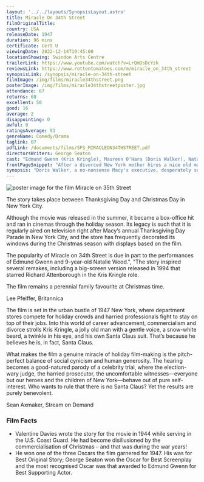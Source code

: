 ```yaml
---
layout: '../../layouts/SynopsisLayout.astro'
title: Miracle On 34th Street
filmOriginalTitle: 
country: USA
releaseDate: 1947
duration: 96 mins
certificate: Cert U
viewingDate: 2022-12-14T19:45:00
locationShowing: Swindon Arts Centre
trailerLink: https://www.youtube.com/watch?v=LrQmDsDcYzk
reviewsLink: https://www.rottentomatoes.com/m/miracle_on_34th_street
synopsisLink: /synopsis/miracle-on-34th-street
filmImage: /img/films/miracle34thstreet.png
posterImage: /img/films/miracle34thstreetposter.jpg
attendance: 67
returns: 68
excellent: 50
good: 16
average: 2
disappointing: 0
awful: 0
ratingsAverage: 93
genreName: Comedy/Drama
taglink: 07
pdfLink: /documents/films/SFS_MIRACLEON34THSTREET.pdf
directorsWriters: George Seaton
cast: "Edmund Gwenn (Kris Kringle), Maureen O'Hara (Doris Walker), Natalie Wood (Susan Walker), John Payne (Fred Gailey)"
frontPageSnippet: "After a divorced New York mother hires a nice old man to play Santa Claus at Macy's, she is startled by his claim to be the genuine article."
synopsis: "Doris Walker, a no-nonsense Macy's executive, desperately searches for a new store Santa Claus.  She hires Kris Kringle who insists that he's the real thing.  But he has many sceptics like her and her six-year-old daughter, Susan.  So, he goes to court to try and prove it.  Is he the real Santa Claus?"
---
```


![poster image for the film Miracle on 35th Street](/img/films/miracle34thstreet.png "poster image for the film Miracle on 35th Street")

The story takes place between Thanksgiving Day and Christmas Day in New York City.

Although the movie was released in the summer, it became a box-office hit and ran in cinemas through the holiday season.  Its legacy is such that it is regularly aired on television right after Macy’s annual Thanksgiving Day Parade in New York City, and the store has frequently decorated its windows during the Christmas season with displays based on the film.

The popularity of Miracle on 34th Street is due in part to the performances of Edmund Gwenn and 9-year-old Natalie Wood.",
"The story inspired several remakes, including a big-screen version released in 1994 that starred Richard Attenborough in the Kris Kringle role.

The film remains a perennial family favourite at Christmas time.

<div class="review__author review__author--review1">
Lee Pfeiffer, Britannica
</div>

The film is set in the urban bustle of 1947 New York, where department stores compete for holiday crowds and harried professionals fight to stay on top of their jobs.  Into this world of career advancement, commercialism and divorce strolls Kris Kringle, a jolly old man with a gentle voice, a snow-white beard, a twinkle in his eye, and his own Santa Claus suit.  That’s because he believes he is, in fact, Santa Claus.

What makes the film a genuine miracle of holiday film-making is the pitch-perfect balance of social cynicism and human generosity.  The hearing becomes a good-natured parody of a celebrity trial, where the election-wary judge, the harried prosecutor, the uncomfortable witnesses—everyone but our heroes and the children of New York—behave out of pure self-interest.  Who wants to rule that there is no Santa Claus?  Yet the results are purely benevolent.
            

<div class="review__author">
Sean Axmaker, Stream on Demand
</div>

### Film Facts

* Valentine Davies wrote the story for the movie in 1944 while serving in the U.S. Coast Guard.  He had become disillusioned by the commercialisation of Christmas – and that was during the war years!
* He won one of the three Oscars the film garnered for 1947.  His was for Best Original Story; George Seaton won the Oscar for Best Screenplay and the most recognised Oscar was that awarded to Edmund Gwenn for Best Supporting Actor.